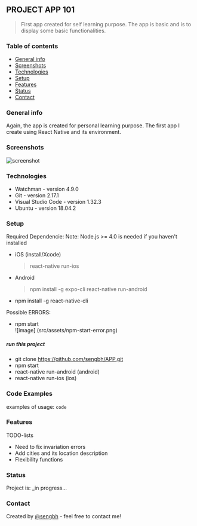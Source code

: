 ## PROJECT APP 101
> First app created for self learning purpose.  The app is basic and is to display some basic functionalities.  

### Table of contents
* [General info](#general-info)
* [Screenshots](#screenshots)
* [Technologies](#technologies)
* [Setup](#setup)
* [Features](#features)
* [Status](#status)
* [Contact](#contact)

### General info
Again, the app is created for personal learning purpose.  The first app I create using React Native and its environment.

### Screenshots
![screenshot](./img/screenshot.png)

### Technologies
* Watchman - version 4.9.0
* Git - version 2.17.1
* Visual Studio Code - version 1.32.3
* Ubuntu - version 18.04.2

### Setup
Required Dependencie:
Note: Node.js >= 4.0 is needed if you haven't installed
* iOS (install/Xcode)
    > react-native run-ios
* Android
    > npm install -g expo-cli
    > react-native run-android

* npm install -g react-native-cli

Possible ERRORS:
* npm start <br/>
![image] (src/assets/npm-start-error.png)

##### run this project
* git clone https://github.com/sengbh/APP.git
* npm start
* react-native run-android (android)
* react-native run-ios (ios)


### Code Examples
examples of usage:
`code`

### Features
TODO-lists
* Need to fix invariation errors
* Add cities and its location description
* Flexibility functions

### Status
Project is: _in progress...

### Contact
Created by [@sengbh](https://github.com/sengbh) - feel free to contact me!